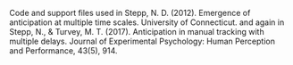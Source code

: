 Code and support files used in Stepp, N. D. (2012). Emergence of anticipation at multiple time scales. University of Connecticut. and again in Stepp, N., & Turvey, M. T. (2017). Anticipation in manual tracking with multiple delays. Journal of Experimental Psychology: Human Perception and Performance, 43(5), 914.
